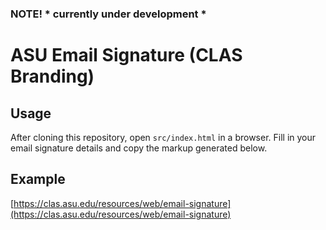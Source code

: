 ### NOTE! * currently under development *

# ASU Email Signature (CLAS Branding)

## Usage
After cloning this repository, open `src/index.html` in a browser. Fill in your email signature details and copy the markup generated below.

## Example
[https://clas.asu.edu/resources/web/email-signature](https://clas.asu.edu/resources/web/email-signature)

